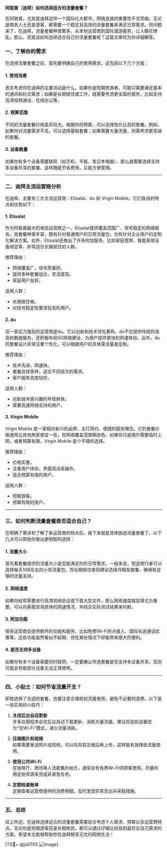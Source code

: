 **阿联酋（迪拜）如何选择适合的流量套餐？**

在阿联酋，尤其是迪拜这样一个国际化大都市，网络连接的重要性不言而喻。无论是商务人士还是游客，都需要一个稳定且高效的流量套餐来满足日常需求。但问题来了，在迪拜，流量套餐种类繁多，从本地运营商到国际漫游服务，让人眼花缭乱。那么，究竟该如何选择适合自己的流量套餐呢？这篇文章将为你详细解答。

### 一、了解你的需求

在选择流量套餐之前，首先要明确自己的使用需求。这包括以下几个方面：

#### 1. 使用场景
首先考虑你在迪拜的主要活动是什么。如果你是短期旅游者，可能只需要满足基本的通讯和社交需求；如果是长期居住或工作，就需要考虑更全面的服务，比如支持高清视频通话、在线办公等。

#### 2. 预算范围
不同的流量套餐价格差异较大。根据你的预算，可以选择性价比高的套餐。例如，如果你对流量需求不高，可以选择基础套餐；如果需要大量流量，则需考虑更高端的套餐。

#### 3. 设备数量
如果你有多个设备需要联网（如手机、平板、笔记本电脑），那么就需要选择支持多设备共享的套餐，这样既能节省费用，又能方便管理。

---

### 二、迪拜主流运营商分析

在迪拜，主要有三大主流运营商：Etisalat、du 和 Virgin Mobile。它们各自的特点和优势如下：

#### 1. Etisalat
作为阿联酋最大的电信运营商之一，Etisalat提供覆盖范围广、信号稳定的网络服务。其套餐种类丰富，既有针对普通用户的日常流量包，也有针对企业用户的定制化解决方案。此外，Etisalat还推出了许多附加服务，比如家庭宽带、智能家居设备绑定等，非常适合长期居住的人群。

推荐理由：
- 网络覆盖广，信号质量好。
- 提供多种套餐组合，灵活度高。
- 家庭用户友好。

适用人群：
- 长期居住者。
- 对信号稳定性要求较高的用户。

#### 2. du
另一家实力强劲的运营商是du，它以创新和技术领先著称。du不仅提供传统的语音和数据服务，还积极布局5G网络建设，为用户提供更快的网速体验。此外，du的套餐设计非常注重个性化，可以根据用户的具体需求量身定制。

推荐理由：
- 技术先进，网速快。
- 套餐选择多样，适合不同层次的需求。
- 客户服务态度较好。

适用人群：
- 对新技术感兴趣的年轻群体。
- 需要高速网络支持的用户。

#### 3. Virgin Mobile
Virgin Mobile 是一家相对新兴的品牌，主打简约、便捷的服务理念。它的套餐价格通常比其他两家便宜一些，但网络覆盖范围稍逊色。如果你只是偶尔需要临时上网，或者预算有限，Virgin Mobile 是个不错的选择。

推荐理由：
- 价格实惠。
- 注重用户体验，界面简洁易操作。
- 适合预算有限的用户。

适用人群：
- 短期游客。
- 预算有限的用户。

---

### 三、如何判断流量套餐是否适合自己？

在明确了需求和了解了各运营商的特点后，接下来就是具体挑选流量套餐了。以下几点可以帮助你做出更明智的选择：

#### 1. 流量大小
首先看套餐提供的流量大小是否能满足你的日常需求。一般来说，短途旅行者可以选择每天1GB左右的小型流量包，而长期居住者则建议选择月租型套餐，确保有足够的流量支持。

#### 2. 网络速度
如果你经常需要进行高清视频会议或下载大型文件，那么网络速度就显得尤为重要。可以向客服咨询具体的网速情况，并结合实际测试结果来判断。

#### 3. 附加功能
很多运营商会提供额外的功能和服务，比如免费Wi-Fi热点接入、国际长途通话优惠等。这些功能虽然看似不起眼，但在某些情况下却能带来很大的便利。

#### 4. 是否支持多设备
如果你有多个设备需要同时联网，一定要确认所选套餐是否支持多设备共享。否则可能会导致部分设备无法正常使用。

---

### 四、小贴士：如何节省流量开支？

即使选择了合适的套餐，也要注意合理规划流量使用，避免不必要的浪费。以下是一些实用的小技巧：

1. **关闭后台自动更新**  
   许多应用程序会在后台自动下载更新，消耗大量流量。建议将这些设置改为“仅Wi-Fi”模式，减少流量消耗。

2. **压缩图片和视频**  
   如果需要发送照片或视频，可以先将其压缩后再上传，这样能有效降低流量使用。

3. **使用公共Wi-Fi**  
   在咖啡厅、商场等人流密集的地方，通常会有免费Wi-Fi供顾客使用。尽量利用这些资源来完成非紧急任务。

4. **定期检查账单**  
   定期查看运营商提供的消费明细，及时发现异常支出并采取措施。

---

### 五、总结

综上所述，在迪拜选择适合的流量套餐需要综合考虑个人需求、预算以及运营商特点。无论你是短期游客还是长期居民，都可以通过仔细比较找到最符合自己需求的方案。希望本文能够帮助你在迪拜畅享无忧的网络生活！

[TG💪+ @jx0703 ![Image](https://github.com/user-attachments/assets/dbca1d08-cadb-493c-b0ec-ad6f7a83f270)]